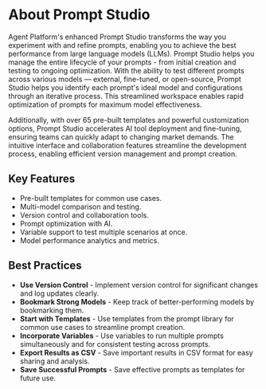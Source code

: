 
# About Prompt Studio

Agent Platform's enhanced Prompt Studio transforms the way you experiment with and refine prompts, enabling you to achieve the best performance from large language models (LLMs). Prompt Studio helps you manage the entire lifecycle of your prompts - from initial creation and testing to ongoing optimization. With the ability to test different prompts across various models — external, fine-tuned, or open-source, Prompt Studio helps you identify each prompt's ideal model and configurations through an iterative process. This streamlined workspace enables rapid optimization of prompts for maximum model effectiveness.

Additionally, with over 65 pre-built templates and powerful customization options, Prompt Studio accelerates AI tool deployment and fine-tuning, ensuring teams can quickly adapt to changing market demands. The intuitive interface and collaboration features streamline the development process, enabling efficient version management and prompt creation.


## Key Features

* Pre-built templates for common use cases.
* Multi-model comparison and testing.
* Version control and collaboration tools.
* Prompt optimization with AI.
* Variable support to test multiple scenarios at once.
* Model performance analytics and metrics.


## Best Practices

* **Use Version Control** - Implement version control for significant changes and log updates clearly.
* **Bookmark Strong Models** - Keep track of better-performing models by bookmarking them.
* **Start with Templates** - Use templates from the prompt library for common use cases to streamline prompt creation.
* **Incorporate Variables** - Use variables to run multiple prompts simultaneously and for consistent testing across prompts.
* **Export Results as CSV** - Save important results in CSV format for easy sharing and analysis.
* **Save Successful Prompts** - Save effective prompts as templates for future use.